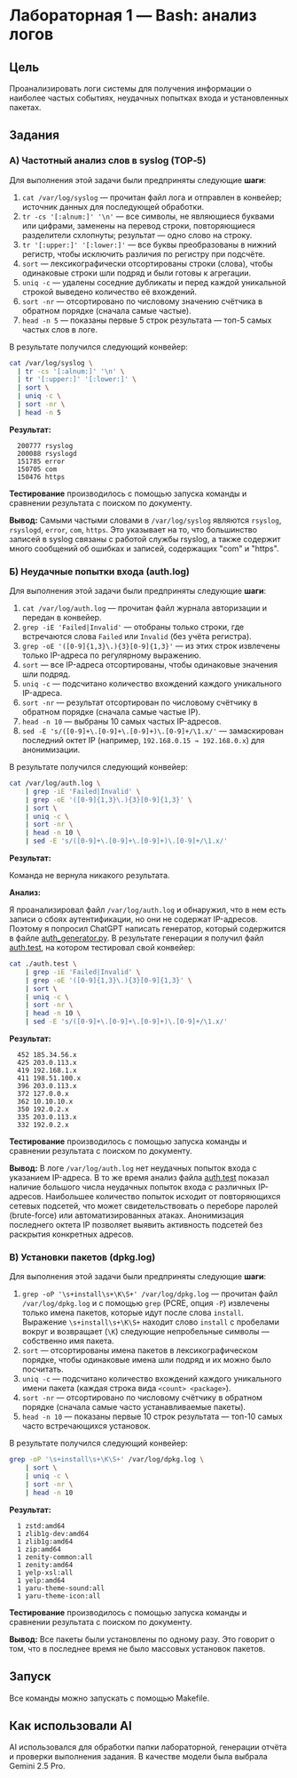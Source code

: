# Лабораторная 1 — Bash: анализ логов

## Цель

Проанализировать логи системы для получения информации о наиболее частых событиях, неудачных попытках входа и установленных пакетах.

## Задания

### A) Частотный анализ слов в syslog (TOP‑5)

Для выполнения этой задачи были предприняты следующие **шаги**:

1. `cat /var/log/syslog` — прочитан файл лога и отправлен в конвейер; источник данных для последующей обработки.
2. `tr -cs '[:alnum:]' '\n'` — все символы, не являющиеся буквами или цифрами, заменены на перевод строки, повторяющиеся разделители схлопнуты; результат — одно слово на строку.
3. `tr '[:upper:]' '[:lower:]'` — все буквы преобразованы в нижний регистр, чтобы исключить различия по регистру при подсчёте.
4. `sort` — лексикографически отсортированы строки (слова), чтобы одинаковые строки шли подряд и были готовы к агрегации.
5. `uniq -c` — удалены соседние дубликаты и перед каждой уникальной строкой выведено количество её вхождений.
6. `sort -nr` — отсортировано по числовому значению счётчика в обратном порядке (сначала самые частые).
7. `head -n 5` — показаны первые 5 строк результата — топ-5 самых частых слов в логе.

В результате получился следующий конвейер:

```bash
cat /var/log/syslog \
  | tr -cs '[:alnum:]' '\n' \
  | tr '[:upper:]' '[:lower:]' \
  | sort \
  | uniq -c \
  | sort -nr \
  | head -n 5
```

**Результат:**

```
  200777 rsyslog
  200088 rsyslogd
  151785 error
  150705 com
  150476 https
```

**Тестирование** производилось с помощью запуска команды и сравнении результата с поиском по документу.

**Вывод:** Самыми частыми словами в `/var/log/syslog` являются `rsyslog`, `rsyslogd`, `error`, `com`, `https`. Это указывает на то, что большинство записей в syslog связаны с работой службы rsyslog, а также содержит много сообщений об ошибках и записей, содержащих "com" и "https".

### Б) Неудачные попытки входа (auth.log)

Для выполнения этой задачи были предприняты следующие **шаги**:

1. `cat /var/log/auth.log` — прочитан файл журнала авторизации и передан в конвейер.
2. `grep -iE 'Failed|Invalid'` — отобраны только строки, где встречаются слова `Failed` или `Invalid` (без учёта регистра).
3. `grep -oE '([0-9]{1,3}\.){3}[0-9]{1,3}'` — из этих строк извлечены только IP-адреса по регулярному выражению.
4. `sort` — все IP-адреса отсортированы, чтобы одинаковые значения шли подряд.
5. `uniq -c` — подсчитано количество вхождений каждого уникального IP-адреса.
6. `sort -nr` — результат отсортирован по числовому счётчику в обратном порядке (сначала самые частые IP).
7. `head -n 10` — выбраны 10 самых частых IP-адресов.
8. `sed -E 's/([0-9]+\.[0-9]+\.[0-9]+)\.[0-9]+/\1.x/'` — замаскирован последний октет IP (например, `192.168.0.15 → 192.168.0.x`) для анонимизации.

В результате получился следующий конвейер:

```bash
cat /var/log/auth.log \
	| grep -iE 'Failed|Invalid' \
	| grep -oE '([0-9]{1,3}\.){3}[0-9]{1,3}' \
	| sort \
	| uniq -c \
	| sort -nr \
	| head -n 10 \
	| sed -E 's/([0-9]+\.[0-9]+\.[0-9]+)\.[0-9]+/\1.x/'
```

**Результат:**

Команда не вернула никакого результата.

**Анализ:**

Я проанализировал файл `/var/log/auth.log` и обнаружил, что в нем есть записи о сбоях аутентификации, но они не содержат IP-адресов. Поэтому я попросил ChatGPT написать генератор, который содержится в файле [auth_generator.py](logs/generator/auth_generator.py). В результате генерации я получил файл [auth.test](logs/auth.test), на котором тестировал свой конвейер:

```bash
cat ./auth.test \
	| grep -iE 'Failed|Invalid' \
	| grep -oE '([0-9]{1,3}\.){3}[0-9]{1,3}' \
	| sort \
	| uniq -c \
	| sort -nr \
	| head -n 10 \
	| sed -E 's/([0-9]+\.[0-9]+\.[0-9]+)\.[0-9]+/\1.x/'
```

**Результат:**

```
  452 185.34.56.x
  425 203.0.113.x
  419 192.168.1.x
  411 198.51.100.x
  396 203.0.113.x
  372 127.0.0.x
  362 10.10.10.x
  350 192.0.2.x
  335 203.0.113.x
  332 192.0.2.x
```

**Тестирование** производилось с помощью запуска команды и сравнении результата с поиском по документу.

**Вывод:** В логе `/var/log/auth.log` нет неудачных попыток входа с указанием IP-адреса. В то же время анализ файла [auth.test](logs/auth.test) показал наличие большого числа неудачных попыток входа с различных IP-адресов. Наибольшее количество попыток исходит от повторяющихся сетевых подсетей, что может свидетельствовать о переборе паролей (brute-force) или автоматизированных атаках. Анонимизация последнего октета IP позволяет выявить активность подсетей без раскрытия конкретных адресов.

### В) Установки пакетов (dpkg.log)

Для выполнения этой задачи были предприняты следующие **шаги**:

1. `grep -oP '\s+install\s+\K\S+' /var/log/dpkg.log` — прочитан файл `/var/log/dpkg.log` и с помощью `grep` (PCRE, опция `-P`) извлечены только имена пакетов, которые идут после слова `install`. Выражение `\s+install\s+\K\S+` находит слово `install` с пробелами вокруг и возвращает (`\K`) следующие непробельные символы — собственно имя пакета.
2. `sort` — отсортированы имена пакетов в лексикографическом порядке, чтобы одинаковые имена шли подряд и их можно было посчитать.
3. `uniq -c` — подсчитано количество вхождений каждого уникального имени пакета (каждая строка вида `<count> <package>`).
4. `sort -nr` — отсортировано по числовому счётчику в обратном порядке (сначала самые часто устанавливаемые пакеты).
5. `head -n 10` — показаны первые 10 строк результата — топ-10 самых часто встречающихся установок.

В результате получился следующий конвейер:

```bash
grep -oP '\s+install\s+\K\S+' /var/log/dpkg.log \
	| sort \
	| uniq -c \
	| sort -nr \
	| head -n 10
```

**Результат:**

```
  1 zstd:amd64
  1 zlib1g-dev:amd64
  1 zlib1g:amd64
  1 zip:amd64
  1 zenity-common:all
  1 zenity:amd64
  1 yelp-xsl:all
  1 yelp:amd64
  1 yaru-theme-sound:all
  1 yaru-theme-icon:all
```

**Тестирование** производилось с помощью запуска команды и сравнении результата с поиском по документу.

**Вывод:** Все пакеты были установлены по одному разу. Это говорит о том, что в последнее время не было массовых установок пакетов.

## Запуск

Все команды можно запускать с помощью Makefile.

## Как использовали AI

AI использовался для обработки папки лабораторной, генерации отчёта и проверки выполнения задания. В качестве модели была выбрала Gemini 2.5 Pro.
